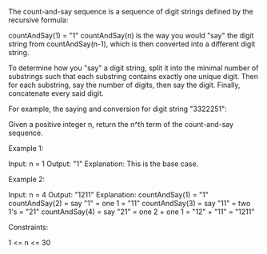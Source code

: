 The count-and-say sequence is a sequence of digit strings defined by the
recursive formula:


countAndSay(1) = "1"
countAndSay(n) is the way you would "say" the digit string from
countAndSay(n-1), which is then converted into a different digit string.


To determine how you "say" a digit string, split it into the minimal number
of substrings such that each substring contains exactly one unique digit.
Then for each substring, say the number of digits, then say the digit.
Finally, concatenate every said digit.

For example, the saying and conversion for digit string "3322251":

Given a positive integer n, return the n^th term of the count-and-say
sequence.


Example 1:


Input: n = 1
Output: "1"
Explanation: This is the base case.


Example 2:


Input: n = 4
Output: "1211"
Explanation:
countAndSay(1) = "1"
countAndSay(2) = say "1" = one 1 = "11"
countAndSay(3) = say "11" = two 1's = "21"
countAndSay(4) = say "21" = one 2 + one 1 = "12" + "11" = "1211"



Constraints:


1 <= n <= 30




